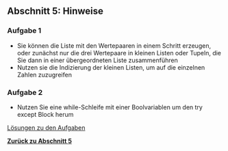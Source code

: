 ## Abschnitt 5: Hinweise

### Aufgabe 1

* Sie können die Liste mit den Wertepaaren in einem Schritt erzeugen, oder zunächst nur die drei Wertepaare in kleinen
  Listen oder Tupeln, die Sie dann in einer übergeordneten Liste zusammenführen
* Nutzen sie die Indizierung der kleinen Listen, um auf die einzelnen Zahlen zuzugreifen

### Aufgabe 2

* Nutzen Sie eine while-Schleife mit einer Boolvariablen um den try except Block herum

[Lösungen zu den Aufgaben](part5_solution.md)

[**Zurück zu Abschnitt 5**](part5.md)